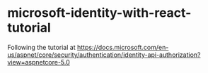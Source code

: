 # microsoft-identity-with-react-tutorial
Following the tutorial at https://docs.microsoft.com/en-us/aspnet/core/security/authentication/identity-api-authorization?view=aspnetcore-5.0
